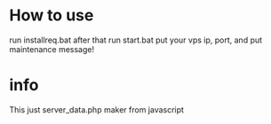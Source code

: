 # How to use
run installreq.bat
after that
run start.bat
put your vps ip, port, and put maintenance message!
# info
This just server_data.php maker from javascript
